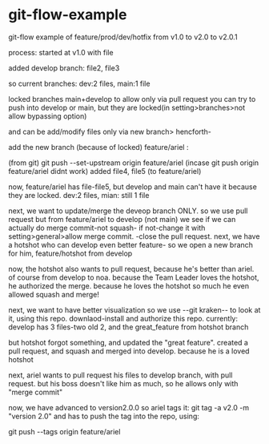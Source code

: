 # git-flow-example
git-flow example of feature/prod/dev/hotfix from v1.0 to v2.0 to v2.0.1

process:
started at v1.0 with file 

added develop branch:
file2, file3

so current branches: dev:2 files, main:1 file

locked branches main+develop to allow only via pull request
you can try to push into develop or main, but they are locked(in setting>branches>not allow bypassing option)

and can be add/modify files only via new branch> hencforth-

add the new branch (because of locked) feature/ariel :

(from git) git push --set-upstream origin feature/ariel (incase git push origin feature/ariel didnt work)
added file4, file5 (to feature/ariel)

now, feature/ariel has file-file5, but develop and main can't have it because they are locked.
dev:2 files, mian: still 1 file


next, we want to update/merge the deveop branch ONLY.
so we use pull request but from feature/ariel to develop (not main)
we see if we can actually do merge commit-not squash- if not-change it with setting>general>allow merge commit.
-close the pull request.
next, we have a hotshot who can develop even better feature-
so we open a new branch for him, feature/hotshot from develop

now, the hotshot also wants to pull request, because he's better than ariel. of course from develop to noa.
because the Team Leader loves the hotshot, he authorized the merge.
because he loves the hotshot so much he even allowed squash and merge!

next, we want to have better visualization so we use --git kraken-- to look at it, using this repo. downlaod-install and authorize this repo.
currently: develop has 3 files-two old 2, and the great_feature from hotshot branch

but hotshot forgot something, and updated the "great feature".
created a pull request, and squash and merged into develop. because he is a loved hotshot

next, ariel wants to pull request his files to develop branch, with pull request.
but his boss doesn't like him as much, so he allows only with "merge commit"

now, we have advanced to version2.0.0
so ariel tags it: git tag -a v2.0 -m "version 2.0"
and has to push the tag into the repo, using:

git push --tags origin feature/ariel


